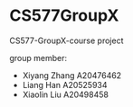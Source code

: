 # CS577GroupX
CS577-GroupX-course project

group member:

- Xiyang Zhang  A20476462  
- Liang Han   A20525934
- Xiaolin Liu A20498458
